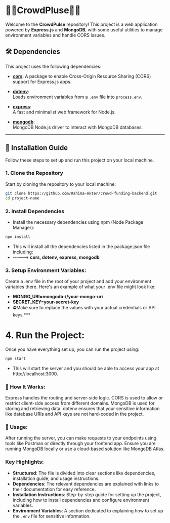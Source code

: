 # 🤝🤝CrowdPluse🤝🤝

Welcome to the **CrowdPulse** repository! This project is a web application powered by **Express.js** and **MongoDB**, with some useful utilities to manage environment variables and handle CORS issues.

## 🛠️ Dependencies

This project uses the following dependencies:

- **[cors](https://www.npmjs.com/package/cors)**: 
  A package to enable Cross-Origin Resource Sharing (CORS) support for Express.js apps.
  
- **[dotenv](https://www.npmjs.com/package/dotenv)**:  
  Loads environment variables from a `.env` file into `process.env`.

- **[express](https://www.npmjs.com/package/express)**:   
  A fast and minimalist web framework for Node.js.

- **[mongodb](https://www.npmjs.com/package/mongodb)**:   
  MongoDB Node.js driver to interact with MongoDB databases.

---

## 🚀 Installation Guide

Follow these steps to set up and run this project on your local machine.

### 1. Clone the Repository

Start by cloning the repository to your local machine:

```bash
git clone https://github.com/Rahima-Akter/crowd-funding-backend.git
cd project-name
```
### 2. Install Dependencies
- Install the necessary dependencies using npm (Node Package Manager):

```bash
npm install
```
- This will install all the dependencies listed in the package.json file including:
- -----> **cors, dotenv, express, mongodb**

### 3. Setup Environment Variables:
Create a .env file in the root of your project and add your environment variables there. Here's an example of what your .env file might look like:

- **MONGO_URI=mongodb://your-mongo-uri**
- **SECRET_KEY=your-secret-key**
- ⛔Make sure to replace the values with your actual credentials or API keys.***

# 4. Run the Project:
Once you have everything set up, you can run the project using:
```bash
npm start
```
- This will start the server and you should be able to access your app at http://localhost:3000.

### 📝 How It Works:
Express handles the routing and server-side logic.
CORS is used to allow or restrict client-side access from different domains.
MongoDB is used for storing and retrieving data.
dotenv ensures that your sensitive information like database URIs and API keys are not hard-coded in the project.
### 🔧 Usage:
After running the server, you can make requests to your endpoints using tools like Postman or directly through your frontend app.
Ensure you are running MongoDB locally or use a cloud-based solution like MongoDB Atlas.

### Key Highlights:
- **Structured**: The file is divided into clear sections like dependencies, installation guide, and usage instructions.
- **Dependencies**: The relevant dependencies are explained with links to their documentation for easy reference.
- **Installation Instructions**: Step-by-step guide for setting up the project, including how to install dependencies and configure environment variables.
- **Environment Variables**: A section dedicated to explaining how to set up the `.env` file for sensitive information.